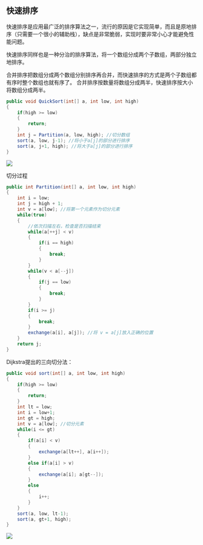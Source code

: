 ## 快速排序

快速排序是应用最广泛的排序算法之一，流行的原因是它实现简单，而且是原地排序（只需要一个很小的辅助栈），缺点是非常脆弱，实现时要非常小心才能避免性能问题。

快速排序同样也是一种分治的排序算法，将一个数组分成两个子数组，两部分独立地排序。

合并排序把数组分成两个数组分别排序再合并，而快速排序的方式是两个子数组都有序时整个数组也就有序了。 
合并排序按数量将数组分成两半，快速排序按大小将数组分成两半。

``` C#
public void QuickSort(int[] a, int low, int high)
{
    if(high >= low)
    {
        return;
    }
    int j = Partition(a, low, high); //切分数组
    sort(a, low, j-1); //将小于a[j]的部分进行排序
    sort(a, j+1, high); //将大于a[j]的部分进行排序
}
```

![](https://algs4.cs.princeton.edu/23quicksort/images/partitioning.png)

切分过程
```C#
public int Partition(int[] a, int low, int high)
{
    int i = low;
    int j = high + 1;
    int v = a[low]; //将第一个元素作为切分元素
    while(true)
    {
        //依次扫描左右，检查是否扫描结束
        while(a[++j] < v)
        {
            if(i == high)
            {
                break;
            }
        }
        while(v < a[--j])
        {
            if(j == low)
            {
                break;
            }
        }
        if(i >= j)
        {
            break;
        }       
        exchange(a[i], a[j]); //将 v = a[j]放入正确的位置
    }
    return j;
}
```

Dijkstra提出的三向切分法：
``` C#
public void sort(int[] a, int low, int high)
{
    if(high >= low)
    {
        return;
    }
    int lt = low;
    int i = low+1;
    int gt = high;
    int v = a[low]; //切分元素
    while(i <= gt)
    {
        if(a[i] < v)
        {
            exchange(a[lt++], a[i++]);
        }
        else if(a[i] > v)
        {
            exchange(a[i]; a[gt--]);
        }
        else
        {
            i++;
        }
    }
    sort(a, low, lt-1);
    sort(a, gt+1, high);
}
```

![](https://algs4.cs.princeton.edu/23quicksort/images/partitioning3.png)
